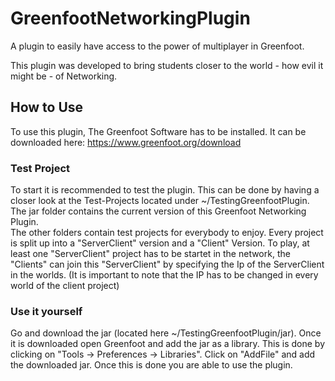 # GreenfootNetworkingPlugin
A plugin to easily have access to the power of multiplayer in Greenfoot.

This plugin was developed to bring students closer to the world - how evil it might be - of Networking.

## How to Use
To use this plugin, The Greenfoot Software has to be installed. It can be downloaded here: https://www.greenfoot.org/download

### Test Project
To start it is recommended to test the plugin. This can be done by having a closer look at the Test-Projects located under ~/TestingGreenfootPlugin.
The jar folder contains the current version of this Greenfoot Networking Plugin. <br>
The other folders contain test projects for everybody to enjoy. Every project is split up into a "ServerClient" version and a "Client" Version.
To play, at least one "ServerClient" project has to be startet in the network, the "Clients" can join this "ServerClient" by specifying the Ip of the ServerClient in the worlds.
(It is important to note that the IP has to be changed in every world of the client project)

### Use it yourself
Go and download the jar (located here ~/TestingGreenfootPlugin/jar). Once it is downloaded open Greenfoot and add the jar as a library.
This is done by clicking on "Tools -> Preferences -> Libraries". Click on "AddFile" and add the downloaded jar.
Once this is done you are able to use the plugin. 


